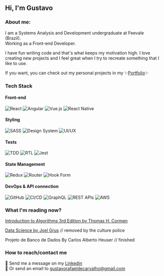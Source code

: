 ## Hi, I'm Gustavo 

### About me:
I am a Systems Analysis and Development undergraduate at Feevale (Brazil). <br />
Working as a Front-end Developer.

I have fun writing code and that's what keeps my motivation high. I love creating new projects and I feel great when I try to recreate something that I like to use.

If you want, you can check out my personal projects in my ✨[Portfolio](https://portfolio.gustavocarvalho.dev.br/)✨

### Tech Stack

#### Front-end  
![React](https://img.shields.io/badge/React-20232A?style=for-the-badge&logo=react&logoColor=61DAFB)
![Angular](https://img.shields.io/badge/Angular-DD0031?style=for-the-badge&logo=angular&logoColor=white)
![Vue.js](https://img.shields.io/badge/Vue.js-4FC08D?style=for-the-badge&logo=vue.js&logoColor=white)
![React Native](https://img.shields.io/badge/React%20Native-20232A?style=for-the-badge&logo=react&logoColor=61DAFB)

#### Styling  
![SASS](https://img.shields.io/badge/SASS-CC6699?style=for-the-badge&logo=sass&logoColor=white)
![Design System](https://img.shields.io/badge/Design%20System-0081CB?style=for-the-badge&logo=storybook&logoColor=white)
![UI/UX](https://img.shields.io/badge/UI%2FUX-FF5733?style=for-the-badge&logo=figma&logoColor=white)

#### Tests  
![TDD](https://img.shields.io/badge/TDD-2496ED?style=for-the-badge&logo=testcafe&logoColor=white)
![RTL](https://img.shields.io/badge/RTL-FF9900?style=for-the-badge&logo=testing-library&logoColor=white)
![Jest](https://img.shields.io/badge/Jest-C21325?style=for-the-badge&logo=jest&logoColor=white)

#### State Management  
![Redux](https://img.shields.io/badge/Redux-764ABC?style=for-the-badge&logo=redux&logoColor=white)
![Router](https://img.shields.io/badge/Router-D14836?style=for-the-badge&logo=react-router&logoColor=white)
![Hook Form](https://img.shields.io/badge/Hook%20Form-EC5990?style=for-the-badge&logo=react-hook-form&logoColor=white)

#### DevOps & API connection
![GitHub](https://img.shields.io/badge/GitHub-181717?style=for-the-badge&logo=github&logoColor=white)
![CI/CD](https://img.shields.io/badge/CI%2FCD-336791?style=for-the-badge&logo=github-actions&logoColor=white)
![GraphQL](https://img.shields.io/badge/GraphQL-E10098?style=for-the-badge&logo=graphql&logoColor=white)
![REST APIs](https://img.shields.io/badge/RESTful%20APIs-FF5733?style=for-the-badge&logo=postman&logoColor=white)
![AWS](https://img.shields.io/badge/AWS-232F3E?style=for-the-badge&logo=amazon-aws&logoColor=white)

### What I'm reading now?
[Introduction to Algorithms 3rd Edition by Thomas H. Cormen](https://archive.org/details/introduction-to-algorithms-third-edition-2009)

[Data Science by Joel Grus](https://github.com/free-educa/books/blob/main/books/Data%20Science%20do%20zero_%20Primeiras%20-%20Joel%20Grus.pdf) // removed by the culture police

Projeto de Banco de Dados By Carlos Alberto Heuser // finished

### How to reach/contact me
📲 Send me a message on my [Linkedin](https://www.linkedin.com/in/gustavo-carvalho-0/) <br />
📩 Or send an email to gustavorafaeldecarvalho@gmail.com
